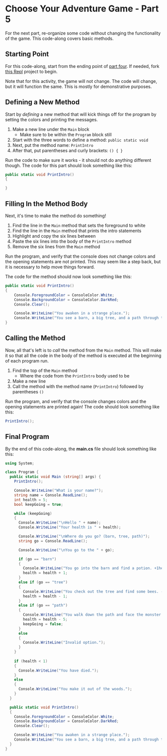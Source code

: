 # Choose Your Adventure Game - Part 5
For the next part, re-organize some code without changing the functionality of the game. This code-along covers basic methods.

## Starting Point
For this code-along, start from the ending point of [part four](CodeAlong4.md). If needed, fork [this Repl](https://replit.com/@HylandOutreach/ChooseYourAdventurePartFour) project to begin.

Note that for this activity, the game will not change. The code will change, but it will function the same. This is mostly for demonstrative purposes.

## Defining a New Method
Start by _defining_ a new method that will kick things off for the program by setting the colors and printing the messages.

1. Make a new line under the `Main` block
    - Make sure to be within the `Program` block still
1. Start with the three words to define a method: `public static void`
1. Next, put the method name: `PrintIntro`
1. After that, put parentheses and curly brackets: `() { }`

Run the code to make sure it works - it should not do anything different though. The code for this part should look something like this:

```cs
public static void PrintIntro()
{

}
```

## Filling In the Method Body
Next, it's time to make the method do something!

1. Find the line in the `Main` method that sets the foreground to white
1. Find the line in the `Main` method that prints the intro statements
1. Highlight and copy the six lines between
1. Paste the six lines into the body of the `PrintIntro` method
1. Remove the six lines from the `Main` method

Run the program, and verify that the console does not change colors and the opening statements are not printed. This may seem like a step back, but it is necessary to help move things forward.

The code for the method should now look something like this:

```cs
public static void PrintIntro()
{
    Console.ForegroundColor = ConsoleColor.White;
    Console.BackgroundColor = ConsoleColor.DarkRed;
    Console.Clear();

    Console.WriteLine("You awaken in a strange place.");
    Console.WriteLine("You see a barn, a big tree, and a path through the woods.\n");
}
```

## Calling the Method
Now, all that's left is to _call_ the method from the `Main` method. This will make it so that all the code in the body of the method is executed at the beginning of each program run.

1. Find the top of the `Main` method
    - Where the code from the `PrintIntro` body used to be
1. Make a new line
1. Call the method with the method name (`PrintIntro`) followed by parentheses `()`

Run the program, and verify that the console changes colors and the opening statements are printed again! The code should look something like this:

```cs
PrintIntro();
```

## Final Program
By the end of this code-along, the **main.cs** file should look something like this:

```cs
using System;

class Program {
  public static void Main (string[] args) {
    PrintIntro();

    Console.WriteLine("What is your name?");
    string name = Console.ReadLine();
    int health = 5;
    bool keepGoing = true;

    while (keepGoing)
    {
      Console.WriteLine("\nHello " + name);
      Console.WriteLine("Your health is " + health);

      Console.WriteLine("\nWhere do you go? (barn, tree, path)");
      string go = Console.ReadLine();

      Console.WriteLine("\nYou go to the " + go);

      if (go == "barn")
      {
        Console.WriteLine("You go into the barn and find a potion. +1health");
        health = health + 1;
      }
      else if (go == "tree")
      {
        Console.WriteLine("You check out the tree and find some bees. -1health");
        health = health - 1;
      }
      else if (go == "path")
      {
        Console.WriteLine("You walk down the path and face the monster.");
        health = health - 5;
        keepGoing = false;
      }
      else
      {
        Console.WriteLine("Invalid option.");
      }
    }
    
    if (health < 1)
    {
      Console.WriteLine("You have died.");
    }
    else
    {
      Console.WriteLine("You make it out of the woods.");
    }
  }

  public static void PrintIntro()
  {
    Console.ForegroundColor = ConsoleColor.White;
    Console.BackgroundColor = ConsoleColor.DarkRed;
    Console.Clear();

    Console.WriteLine("You awaken in a strange place.");
    Console.WriteLine("You see a barn, a big tree, and a path through the woods.\n");
  }
}
```